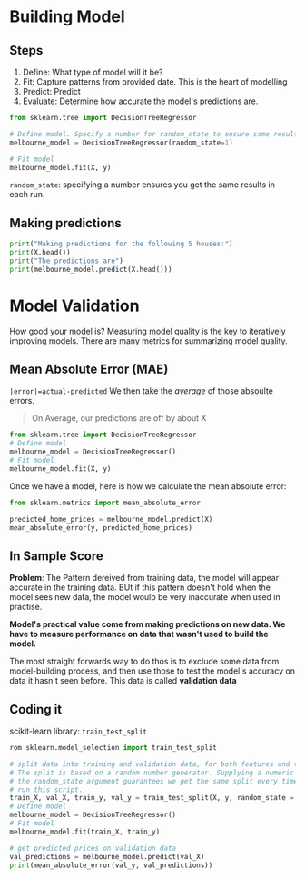 # Building Model
## Steps
1. Define: What type of model will it be?
2. Fit: Capture patterns from provided date. This is the heart of modelling
3. Predict: Predict
4. Evaluate: Determine how accurate the model's predictions are.

```python
from sklearn.tree import DecisionTreeRegressor

# Define model. Specify a number for random_state to ensure same results each run
melbourne_model = DecisionTreeRegressor(random_state=1)

# Fit model
melbourne_model.fit(X, y)
```

`random_state`: specifying a number ensures you get the same results in each run.


## Making predictions
```python
print("Making predictions for the following 5 houses:")
print(X.head())
print("The predictions are")
print(melbourne_model.predict(X.head()))
```
# Model Validation
How good your model is?
Measuring model quality is the key to iteratively improving models.
There are many metrics for summarizing model quality.
## Mean Absolute Error (MAE)
`|error|=actual-predicted`
We then take the *average* of those absoulte errors.
>On Average, our predictions are off by about X

```python
from sklearn.tree import DecisionTreeRegressor
# Define model
melbourne_model = DecisionTreeRegressor()
# Fit model
melbourne_model.fit(X, y)
```
Once we have a model, here is how we calculate the mean absolute error:

```python
from sklearn.metrics import mean_absolute_error

predicted_home_prices = melbourne_model.predict(X)
mean_absolute_error(y, predicted_home_prices)
```

## In Sample Score
**Problem**:
The Pattern dereived from training data, the model will appear accurate in the training data.
BUt if this pattern doesn't hold when the model sees new data, the model woulb be very inaccurate when used in practise.

**Model's practical value come from making predictions on new data. We have to measure performance on data that wasn't used to build the model.**

The most straight forwards way to do thos is to exclude some data from model-building process, and then use those to test the model's accuracy on data it hasn't seen before.
This data is called **validation data**

## Coding it
scikit-learn library: `train_test_split`

```python
rom sklearn.model_selection import train_test_split

# split data into training and validation data, for both features and target
# The split is based on a random number generator. Supplying a numeric value to
# the random_state argument guarantees we get the same split every time we
# run this script.
train_X, val_X, train_y, val_y = train_test_split(X, y, random_state = 0)
# Define model
melbourne_model = DecisionTreeRegressor()
# Fit model
melbourne_model.fit(train_X, train_y)

# get predicted prices on validation data
val_predictions = melbourne_model.predict(val_X)
print(mean_absolute_error(val_y, val_predictions))
```
